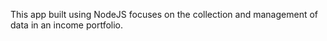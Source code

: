 This app built using NodeJS focuses on the collection and management of data in an income portfolio. 